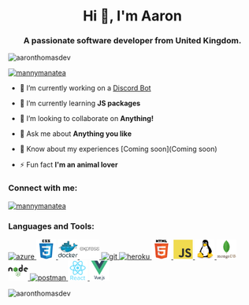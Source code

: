 <h1 align="center">Hi 👋, I'm Aaron</h1>
<h3 align="center">A passionate software developer from United Kingdom.</h3>

<p align="left"> <img src="https://komarev.com/ghpvc/?username=aaronthomasdev&label=Profile%20views&color=0e75b6&style=flat" alt="aaronthomasdev" /> </p>

<p align="left"> <a href="https://twitter.com/mannymanatea" target="blank"><img src="https://img.shields.io/twitter/follow/mannymanatea?logo=twitter&style=for-the-badge" alt="mannymanatea" /></a> </p>

- 🔭 I’m currently working on a [Discord Bot](https://github.com/AaronThomasDev/Discord-Bot)

- 🌱 I’m currently learning **JS packages**

- 👯 I’m looking to collaborate on **Anything!**

- 💬 Ask me about **Anything you like**

- 📄 Know about my experiences [Coming soon](Coming soon)

- ⚡ Fun fact **I'm an animal lover**

<h3 align="left">Connect with me:</h3>
<p align="left">
<a href="https://twitter.com/mannymanatea" target="blank"><img align="center" src="https://raw.githubusercontent.com/rahuldkjain/github-profile-readme-generator/4a1846e7df532503c68c43227031be90143e2184/src/images/icons/Social/twitter.svg" alt="mannymanatea" height="30" width="40" /></a>
</p>

<h3 align="left">Languages and Tools:</h3>
<p align="left"> <a href="https://azure.microsoft.com/en-in/" target="_blank"> <img src="https://www.vectorlogo.zone/logos/microsoft_azure/microsoft_azure-icon.svg" alt="azure" width="40" height="40"/> </a> <a href="https://www.w3schools.com/css/" target="_blank"> <img src="https://raw.githubusercontent.com/devicons/devicon/master/icons/css3/css3-original-wordmark.svg" alt="css3" width="40" height="40"/> </a> <a href="https://www.docker.com/" target="_blank"> <img src="https://raw.githubusercontent.com/devicons/devicon/master/icons/docker/docker-original-wordmark.svg" alt="docker" width="40" height="40"/> </a> <a href="https://expressjs.com" target="_blank"> <img src="https://raw.githubusercontent.com/devicons/devicon/master/icons/express/express-original-wordmark.svg" alt="express" width="40" height="40"/> </a> <a href="https://git-scm.com/" target="_blank"> <img src="https://www.vectorlogo.zone/logos/git-scm/git-scm-icon.svg" alt="git" width="40" height="40"/> </a> <a href="https://heroku.com" target="_blank"> <img src="https://www.vectorlogo.zone/logos/heroku/heroku-icon.svg" alt="heroku" width="40" height="40"/> </a> <a href="https://www.w3.org/html/" target="_blank"> <img src="https://raw.githubusercontent.com/devicons/devicon/master/icons/html5/html5-original-wordmark.svg" alt="html5" width="40" height="40"/> </a> <a href="https://developer.mozilla.org/en-US/docs/Web/JavaScript" target="_blank"> <img src="https://raw.githubusercontent.com/devicons/devicon/master/icons/javascript/javascript-original.svg" alt="javascript" width="40" height="40"/> </a> <a href="https://www.linux.org/" target="_blank"> <img src="https://raw.githubusercontent.com/devicons/devicon/master/icons/linux/linux-original.svg" alt="linux" width="40" height="40"/> </a> <a href="https://www.mongodb.com/" target="_blank"> <img src="https://raw.githubusercontent.com/devicons/devicon/master/icons/mongodb/mongodb-original-wordmark.svg" alt="mongodb" width="40" height="40"/> </a> <a href="https://nodejs.org" target="_blank"> <img src="https://raw.githubusercontent.com/devicons/devicon/master/icons/nodejs/nodejs-original-wordmark.svg" alt="nodejs" width="40" height="40"/> </a> <a href="https://postman.com" target="_blank"> <img src="https://www.vectorlogo.zone/logos/getpostman/getpostman-icon.svg" alt="postman" width="40" height="40"/> </a> <a href="https://reactjs.org/" target="_blank"> <img src="https://raw.githubusercontent.com/devicons/devicon/master/icons/react/react-original-wordmark.svg" alt="react" width="40" height="40"/> </a> <a href="https://vuejs.org/" target="_blank"> <img src="https://raw.githubusercontent.com/devicons/devicon/master/icons/vuejs/vuejs-original-wordmark.svg" alt="vuejs" width="40" height="40"/> </a> </p>

<p><img align="center" src="https://github-readme-stats.vercel.app/api/top-langs?username=aaronthomasdev&show_icons=true&locale=en&layout=compact" alt="aaronthomasdev" /></p>
